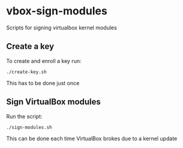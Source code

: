 # vbox-sign-modules
Scripts for signing virtualbox kernel modules

## Create a key

To create and enroll a key run:
```
./create-key.sh
```

This has to be done just once

## Sign VirtualBox modules

Run the script:
```
./sign-modules.sh
```

This can be done each time VirtualBox brokes due to a kernel update
